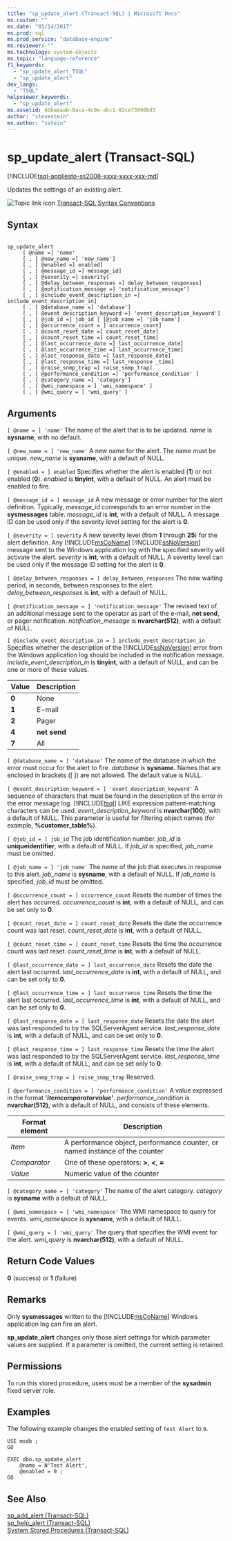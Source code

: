 ```yaml
---
title: "sp_update_alert (Transact-SQL) | Microsoft Docs"
ms.custom: ""
ms.date: "03/14/2017"
ms.prod: sql
ms.prod_service: "database-engine"
ms.reviewer: ""
ms.technology: system-objects
ms.topic: "language-reference"
f1_keywords: 
  - "sp_update_alert_TSQL"
  - "sp_update_alert"
dev_langs: 
  - "TSQL"
helpviewer_keywords: 
  - "sp_update_alert"
ms.assetid: 4bbaeaab-8aca-4c9e-abc1-82ce73090bd3
author: "stevestein"
ms.author: "sstein"
---
```

# sp_update_alert (Transact-SQL)
[!INCLUDE[tsql-appliesto-ss2008-xxxx-xxxx-xxx-md](../../includes/tsql-appliesto-ss2008-xxxx-xxxx-xxx-md.md)]

  Updates the settings of an existing alert.  
  
 ![Topic link icon](../../database-engine/configure-windows/media/topic-link.gif "Topic link icon") [Transact-SQL Syntax Conventions](../../t-sql/language-elements/transact-sql-syntax-conventions-transact-sql.md)  
  
## Syntax  
  
```  
  
sp_update_alert   
     [ @name =] 'name'   
     [ , [ @new_name =] 'new_name']   
     [ , [ @enabled =] enabled]   
     [ , [ @message_id =] message_id]   
     [ , [ @severity =] severity]   
     [ , [ @delay_between_responses =] delay_between_responses]   
     [ , [ @notification_message =] 'notification_message']   
     [ , [ @include_event_description_in =] include_event_description_in]   
     [ , [ @database_name =] 'database']   
     [ , [ @event_description_keyword =] 'event_description_keyword']   
     [ , [ @job_id =] job_id | [@job_name =] 'job_name']   
     [ , [ @occurrence_count = ] occurrence_count]   
     [ , [ @count_reset_date =] count_reset_date]   
     [ , [ @count_reset_time =] count_reset_time]   
     [ , [ @last_occurrence_date =] last_occurrence_date]   
     [ , [ @last_occurrence_time =] last_occurrence_time]   
     [ , [ @last_response_date =] last_response_date]   
     [ , [ @last_response_time =] last_response _time]  
     [ , [ @raise_snmp_trap =] raise_snmp_trap]  
     [ , [ @performance_condition =] 'performance_condition' ]   
     [ , [ @category_name =] 'category']  
     [ , [ @wmi_namespace = ] 'wmi_namespace' ]  
     [ , [ @wmi_query = ] 'wmi_query' ]  
```  
  
## Arguments  
`[ @name = ] 'name'`
 The name of the alert that is to be updated. *name* is **sysname**, with no default.  
  
`[ @new_name = ] 'new_name'`
 A new name for the alert. The name must be unique. *new_name* is **sysname**, with a default of NULL.  
  
`[ @enabled = ] enabled`
 Specifies whether the alert is enabled (**1**) or not enabled (**0**). *enabled* is **tinyint**, with a default of NULL. An alert must be enabled to fire.  
  
`[ @message_id = ] message_id`
 A new message or error number for the alert definition. Typically, *message_id* corresponds to an error number in the **sysmessages** table. *message_id* is **int**, with a default of NULL. A message ID can be used only if the severity level setting for the alert is **0**.  
  
`[ @severity = ] severity`
 A new severity level (from **1** through **25**) for the alert definition. Any [!INCLUDE[msCoName](../../includes/msconame-md.md)] [!INCLUDE[ssNoVersion](../../includes/ssnoversion-md.md)] message sent to the Windows application log with the specified severity will activate the alert. *severity* is **int**, with a default of NULL. A severity level can be used only if the message ID setting for the alert is **0**.  
  
`[ @delay_between_responses = ] delay_between_responses`
 The new waiting period, in seconds, between responses to the alert. *delay_between_responses* is **int**, with a default of NULL.  
  
`[ @notification_message = ] 'notification_message'`
 The revised text of an additional message sent to the operator as part of the e-mail, **net send**, or pager notification. *notification_message* is **nvarchar(512)**, with a default of NULL.  
  
`[ @include_event_description_in = ] include_event_description_in`
 Specifies whether the description of the [!INCLUDE[ssNoVersion](../../includes/ssnoversion-md.md)] error from the Windows application log should be included in the notification message. *include_event_description_in* is **tinyint**, with a default of NULL, and can be one or more of these values.  
  
|Value|Description|  
|-----------|-----------------|  
|**0**|None|  
|**1**|E-mail|  
|**2**|Pager|  
|**4**|**net send**|  
|**7**|All|  
  
`[ @database_name = ] 'database'`
 The name of the database in which the error must occur for the alert to fire. *database* is **sysname.** Names that are enclosed in brackets ([ ]) are not allowed. The default value is NULL.  
  
`[ @event_description_keyword = ] 'event_description_keyword'`
 A sequence of characters that must be found in the description of the error in the error message log. [!INCLUDE[tsql](../../includes/tsql-md.md)] LIKE expression pattern-matching characters can be used. *event_description_keyword* is **nvarchar(100)**, with a default of NULL. This parameter is useful for filtering object names (for example, **%customer_table%**).  
  
`[ @job_id = ] job_id`
 The job identification number. *job_id* is **uniqueidentifier**, with a default of NULL. If *job_id* is specified, *job_name* must be omitted.  
  
`[ @job_name = ] 'job_name'`
 The name of the job that executes in response to this alert. *job_name* is **sysname**, with a default of NULL. If *job_name* is specified, *job_id* must be omitted.  
  
`[ @occurrence_count = ] occurrence_count`
 Resets the number of times the alert has occurred. *occurrence_count* is **int**, with a default of NULL, and can be set only to **0**.  
  
`[ @count_reset_date = ] count_reset_date`
 Resets the date the occurrence count was last reset. *count_reset_date* is **int**, with a default of NULL.  
  
`[ @count_reset_time = ] count_reset_time`
 Resets the time the occurrence count was last reset. *count_reset_time* is **int**, with a default of NULL.  
  
`[ @last_occurrence_date = ] last_occurrence_date`
 Resets the date the alert last occurred. *last_occurrence_date* is **int**, with a default of NULL, and can be set only to **0**.  
  
`[ @last_occurrence_time = ] last_occurrence_time`
 Resets the time the alert last occurred. *last_occurrence_time* is **int**, with a default of NULL, and can be set only to **0**.  
  
`[ @last_response_date = ] last_response_date`
 Resets the date the alert was last responded to by the SQLServerAgent service. *last_response_date* is **int**, with a default of NULL, and can be set only to **0**.  
  
`[ @last_response_time = ] last_response_time`
 Resets the time the alert was last responded to by the SQLServerAgent service. *last_response_time* is **int**, with a default of NULL, and can be set only to **0**.  
  
`[ @raise_snmp_trap = ] raise_snmp_trap`
 Reserved.  
  
`[ @performance_condition = ] 'performance_condition'`
 A value expressed in the format **'***itemcomparatorvalue***'**. *performance_condition* is **nvarchar(512)**, with a default of NULL, and consists of these elements.  
  
|Format element|Description|  
|--------------------|-----------------|  
|*Item*|A performance object, performance counter, or named instance of the counter|  
|*Comparator*|One of these operators: **>**, **<**, **=**|  
|*Value*|Numeric value of the counter|  
  
`[ @category_name = ] 'category'`
 The name of the alert category. *category* is **sysname** with a default of NULL.  
  
`[ @wmi_namespace = ] 'wmi_namespace'`
 The WMI namespace to query for events. *wmi_namespace* is **sysname**, with a default of NULL.  
  
`[ @wmi_query = ] 'wmi_query'`
 The query that specifies the WMI event for the alert. *wmi_query* is **nvarchar(512)**, with a default of NULL.  
  
## Return Code Values  
 **0** (success) or **1** (failure)  
  
## Remarks  
 Only **sysmessages** written to the [!INCLUDE[msCoName](../../includes/msconame-md.md)] Windows application log can fire an alert.  
  
 **sp_update_alert** changes only those alert settings for which parameter values are supplied. If a parameter is omitted, the current setting is retained.  
  
## Permissions  
 To run this stored procedure, users must be a member of the **sysadmin** fixed server role.  
  
## Examples  
 The following example changes the enabled setting of `Test Alert` to `0`.  
  
```  
USE msdb ;  
GO  
  
EXEC dbo.sp_update_alert  
    @name = N'Test Alert',  
    @enabled = 0 ;  
GO  
```  
  
## See Also  
 [sp_add_alert &#40;Transact-SQL&#41;](../../relational-databases/system-stored-procedures/sp-add-alert-transact-sql.md)   
 [sp_help_alert &#40;Transact-SQL&#41;](../../relational-databases/system-stored-procedures/sp-help-alert-transact-sql.md)   
 [System Stored Procedures &#40;Transact-SQL&#41;](../../relational-databases/system-stored-procedures/system-stored-procedures-transact-sql.md)  
  
  
